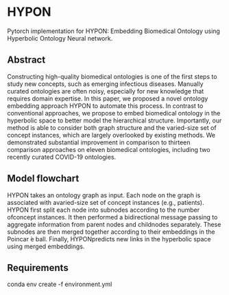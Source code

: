 # HYPON
Pytorch implementation for HYPON: Embedding Biomedical Ontology using Hyperbolic Ontology Neural network.

## Abstract
Constructing high-quality biomedical ontologies is one of the first  steps  to  study  new  concepts,  such  as  emerging  infectious diseases. Manually curated ontologies are often noisy, especially  for  new  knowledge  that  requires  domain  expertise. In this paper, we proposed a novel ontology embedding approach  HYPON  to  automate  this  process.  In  contrast  to conventional  approaches,  we  propose  to  embed  biomedical ontology in the hyperbolic space to better model the hierarchical structure. Importantly, our method is able to consider both  graph  structure  and  the  varied-size  set  of  concept  instances, which are largely overlooked by existing methods. We demonstrated substantial improvement in comparison to thirteen comparison approaches on eleven biomedical ontologies, including two recently curated COVID-19 ontologies.

## Model flowchart

HYPON takes an ontology graph as input. Each node on the graph is associated with avaried-size set of concept instances (e.g., patients). HYPON first split each node into subnodes according to the number ofconcept instances. It then performed a bidirectional message passing to aggregate information from parent nodes and childnodes separately. These subnodes are then merged together according to their embeddings in the Poincar ́e ball. Finally, HYPONpredicts new links in the hyperbolic space using merged embeddings.

## Requirements
conda env create -f environment.yml


